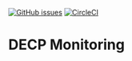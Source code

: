 [![GitHub issues](https://img.shields.io/github/issues/139bercy/decp-monitoring)](https://github.com/139bercy/decp-monitoring/issues)
[![CircleCI](https://circleci.com/gh/139bercy/decp-monitoring.svg?style=svg)](https://circleci.com/gh/139bercy/decp-monitoring)

# DECP Monitoring
